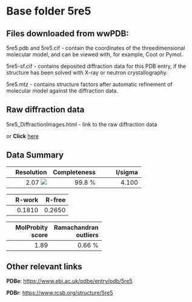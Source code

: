 # Base folder 5re5

## Files downloaded from wwPDB:

5re5.pdb and 5re5.cif - contain the coordinates of the threedimensional molecular model, and can be viewed with, for example, Coot or Pymol.

5re5-sf.cif - contains deposited diffraction data for this PDB entry, if the structure has been solved with X-ray or neutron crystallography.

5re5.mtz - contains structure factors after automatic refinement of molecular model against the diffraction data.

## Raw diffraction data

5re5_DiffractionImages.html - link to the raw diffraction data 

or **Click** [here](https://zenodo.org/record/3730489) 

## Data Summary
|   | Resolution | Completeness| I/sigma |
|---|-------------:|----------------:|--------------:|
|   |2.07 ![](https://github.com/thorn-lab/coronavirus_structural_task_force/blob/master/outreach/ang.svg)|99.8  %|<img width=50/>4.100|

|   | **R-work**| **R-free**   
|---|-------------:|----------------:|           
||0.1810|0.2650|

|   |**MolProbity<br>score**| **Ramachandran<br>outliers** 
|---|-------------:|----------------:|
||1.89|0.66 %|

## Other relevant links 
**PDBe**:  https://www.ebi.ac.uk/pdbe/entry/pdb/5re5
 
**PDBr**: https://www.rcsb.org/structure/5re5 

